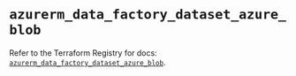 # `azurerm_data_factory_dataset_azure_blob`

Refer to the Terraform Registry for docs: [`azurerm_data_factory_dataset_azure_blob`](https://registry.terraform.io/providers/hashicorp/azurerm/4.34.0/docs/resources/data_factory_dataset_azure_blob).
